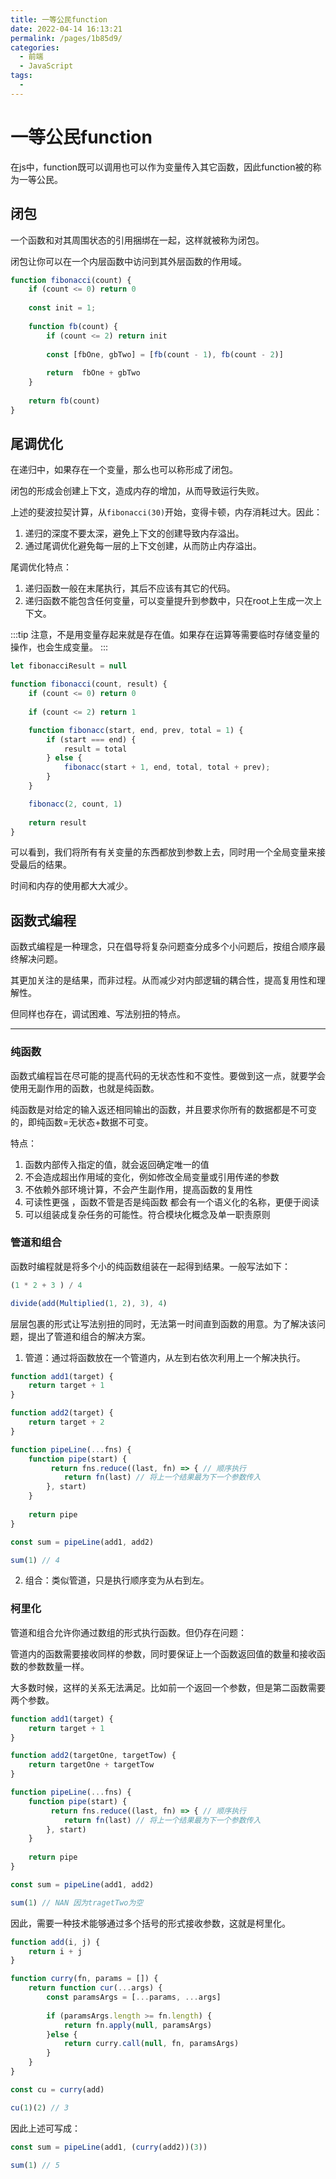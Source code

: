 ```yaml
---
title: 一等公民function
date: 2022-04-14 16:13:21
permalink: /pages/1b85d9/
categories:
  - 前端
  - JavaScript
tags:
  - 
---
```


# 一等公民function

在js中，function既可以调用也可以作为变量传入其它函数，因此function被的称为一等公民。

<!-- more -->

## 闭包

一个函数和对其周围状态的引用捆绑在一起，这样就被称为闭包。

闭包让你可以在一个内层函数中访问到其外层函数的作用域。

```javascript
function fibonacci(count) {
    if (count <= 0) return 0
    
    const init = 1;
    
    function fb(count) {
        if (count <= 2) return init
        
        const [fbOne, gbTwo] = [fb(count - 1), fb(count - 2)]
        
        return  fbOne + gbTwo
    }
    
    return fb(count)
}
```

## 尾调优化

在递归中，如果存在一个变量，那么也可以称形成了闭包。

闭包的形成会创建上下文，造成内存的增加，从而导致运行失败。

上述的斐波拉契计算，从`fibonacci(30)`开始，变得卡顿，内存消耗过大。因此：

1. 递归的深度不要太深，避免上下文的创建导致内存溢出。
2. 通过尾调优化避免每一层的上下文创建，从而防止内存溢出。

尾调优化特点：

1. 递归函数一般在末尾执行，其后不应该有其它的代码。
2. 递归函数不能包含任何变量，可以变量提升到参数中，只在root上生成一次上下文。

:::tip
注意，不是用变量存起来就是存在值。如果存在运算等需要临时存储变量的操作，也会生成变量。
:::

```javascript
let fibonacciResult = null

function fibonacci(count, result) {
    if (count <= 0) return 0
    
    if (count <= 2) return 1

    function fibonacc(start, end, prev, total = 1) {
        if (start === end) {
            result = total
        } else {
            fibonacc(start + 1, end, total, total + prev);
        }
    }

    fibonacc(2, count, 1)
    
    return result
}
```

可以看到，我们将所有有关变量的东西都放到参数上去，同时用一个全局变量来接受最后的结果。

时间和内存的使用都大大减少。

## 函数式编程

函数式编程是一种理念，只在倡导将复杂问题查分成多个小问题后，按组合顺序最终解决问题。

其更加关注的是结果，而非过程。从而减少对内部逻辑的耦合性，提高复用性和理解性。

但同样也存在，调试困难、写法别扭的特点。

---

### 纯函数

函数式编程旨在尽可能的提高代码的无状态性和不变性。要做到这一点，就要学会使用无副作用的函数，也就是纯函数。

纯函数是对给定的输入返还相同输出的函数，并且要求你所有的数据都是不可变的，即纯函数=无状态+数据不可变。

特点：

1. 函数内部传入指定的值，就会返回确定唯一的值
2. 不会造成超出作用域的变化，例如修改全局变量或引用传递的参数
3. 不依赖外部环境计算，不会产生副作用，提高函数的复用性
4. 可读性更强 ，函数不管是否是纯函数 都会有一个语义化的名称，更便于阅读
5. 可以组装成复杂任务的可能性。符合模块化概念及单一职责原则

### 管道和组合

函数时编程就是将多个小的纯函数组装在一起得到结果。一般写法如下：

```javascript
(1 * 2 + 3 ) / 4

divide(add(Multiplied(1, 2), 3), 4)
```

层层包裹的形式让写法别扭的同时，无法第一时间直到函数的用意。为了解决该问题，提出了管道和组合的解决方案。

1. 管道：通过将函数放在一个管道内，从左到右依次利用上一个解决执行。
```javascript
function add1(target) {
    return target + 1
}

function add2(target) {
    return target + 2
}

function pipeLine(...fns) {
    function pipe(start) {
         return fns.reduce((last, fn) => { // 顺序执行
            return fn(last) // 将上一个结果最为下一个参数传入
        }, start)
    }
    
    return pipe
}

const sum = pipeLine(add1, add2)

sum(1) // 4
```

2. 组合：类似管道，只是执行顺序变为从右到左。

### 柯里化

管道和组合允许你通过数组的形式执行函数。但仍存在问题：

管道内的函数需要接收同样的参数，同时要保证上一个函数返回值的数量和接收函数的参数数量一样。

大多数时候，这样的关系无法满足。比如前一个返回一个参数，但是第二函数需要两个参数。

```javascript
function add1(target) {
    return target + 1
}

function add2(targetOne, targetTow) {
    return targetOne + targetTow
}

function pipeLine(...fns) {
    function pipe(start) {
         return fns.reduce((last, fn) => { // 顺序执行
            return fn(last) // 将上一个结果最为下一个参数传入
        }, start)
    }
    
    return pipe
}

const sum = pipeLine(add1, add2)

sum(1) // NAN 因为tragetTwo为空
```

因此，需要一种技术能够通过多个括号的形式接收参数，这就是柯里化。

```javascript
function add(i, j) {
    return i + j
}

function curry(fn, params = []) {
    return function cur(...args) {
        const paramsArgs = [...params, ...args]
        
        if (paramsArgs.length >= fn.length) {
            return fn.apply(null, paramsArgs)
        }else {
            return curry.call(null, fn, paramsArgs)
        }
    }
}

const cu = curry(add)

cu(1)(2) // 3
```

因此上述可写成：

```javascript
const sum = pipeLine(add1, (curry(add2))(3))

sum(1) // 5
```
